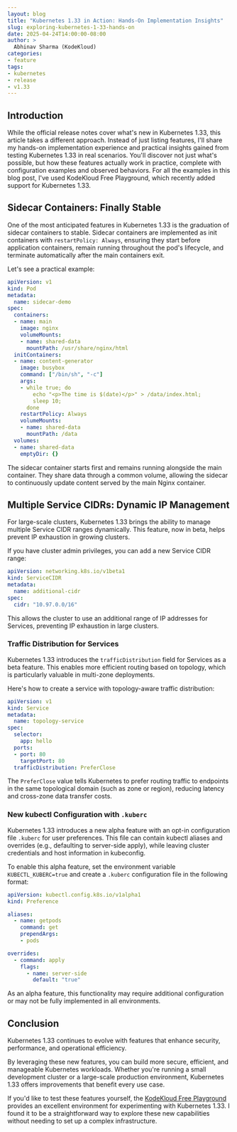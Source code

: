 ```yaml
---
layout: blog
title: "Kubernetes 1.33 in Action: Hands-On Implementation Insights"
slug: exploring-kubernetes-1-33-hands-on
date: 2025-04-24T14:00:00-08:00
author: >
  Abhinav Sharma (KodeKloud)
categories:
- feature
tags:
- kubernetes
- release
- v1.33
---
```


## Introduction

While the official release notes cover what's new in Kubernetes 1.33, this article takes a different approach. Instead of just listing features, I'll share my hands-on implementation experience and practical insights gained from testing Kubernetes 1.33 in real scenarios. You'll discover not just what's possible, but how these features actually work in practice, complete with configuration examples and observed behaviors. For all the examples in this blog post, I've used KodeKloud Free Playground, which recently added support for Kubernetes 1.33.

## Sidecar Containers: Finally Stable

One of the most anticipated features in Kubernetes 1.33 is the graduation of sidecar containers to stable. Sidecar containers are implemented as init containers with `restartPolicy: Always`, ensuring they start before application containers, remain running throughout the pod's lifecycle, and terminate automatically after the main containers exit.

Let's see a practical example:

```yaml
apiVersion: v1
kind: Pod
metadata:
  name: sidecar-demo
spec:
  containers:
  - name: main
    image: nginx
    volumeMounts:
    - name: shared-data
      mountPath: /usr/share/nginx/html
  initContainers:
  - name: content-generator
    image: busybox
    command: ["/bin/sh", "-c"]
    args:
    - while true; do
        echo "<p>The time is $(date)</p>" > /data/index.html;
        sleep 10;
      done
    restartPolicy: Always
    volumeMounts:
    - name: shared-data
      mountPath: /data
  volumes:
  - name: shared-data
    emptyDir: {}
```

The sidecar container starts first and remains running alongside the main container. They share data through a common volume, allowing the sidecar to continuously update content served by the main Nginx container.

## Multiple Service CIDRs: Dynamic IP Management

For large-scale clusters, Kubernetes 1.33 brings the ability to manage multiple Service CIDR ranges dynamically. This feature, now in beta, helps prevent IP exhaustion in growing clusters.

If you have cluster admin privileges, you can add a new Service CIDR range:

```yaml
apiVersion: networking.k8s.io/v1beta1
kind: ServiceCIDR
metadata:
  name: additional-cidr
spec:
  cidr: "10.97.0.0/16"
```

This allows the cluster to use an additional range of IP addresses for Services, preventing IP exhaustion in large clusters.

### Traffic Distribution for Services

Kubernetes 1.33 introduces the `trafficDistribution` field for Services as a beta feature. This enables more efficient routing based on topology, which is particularly valuable in multi-zone deployments.

Here's how to create a service with topology-aware traffic distribution:

```yaml
apiVersion: v1
kind: Service
metadata:
  name: topology-service
spec:
  selector:
    app: hello
  ports:
  - port: 80
    targetPort: 80
  trafficDistribution: PreferClose
```

The `PreferClose` value tells Kubernetes to prefer routing traffic to endpoints in the same topological domain (such as zone or region), reducing latency and cross-zone data transfer costs.

### New kubectl Configuration with `.kuberc`

Kubernetes 1.33 introduces a new alpha feature with an opt-in configuration file `.kuberc` for user preferences. This file can contain kubectl aliases and overrides (e.g., defaulting to server-side apply), while leaving cluster credentials and host information in kubeconfig.

To enable this alpha feature, set the environment variable `KUBECTL_KUBERC=true` and create a `.kuberc` configuration file in the following format:

```yaml
apiVersion: kubectl.config.k8s.io/v1alpha1
kind: Preference

aliases:
  - name: getpods
    command: get
    prependArgs:
    - pods

overrides:
  - command: apply
    flags:
      - name: server-side
        default: "true"
```

As an alpha feature, this functionality may require additional configuration or may not be fully implemented in all environments.

## Conclusion

Kubernetes 1.33 continues to evolve with features that enhance security, performance, and operational efficiency. 

By leveraging these new features, you can build more secure, efficient, and manageable Kubernetes workloads. Whether you're running a small development cluster or a large-scale production environment, Kubernetes 1.33 offers improvements that benefit every use case.

If you'd like to test these features yourself, the [KodeKloud Free Playground](https://kodekloud.com/public-playgrounds) provides an excellent environment for experimenting with Kubernetes 1.33. I found it to be a straightforward way to explore these new capabilities without needing to set up a complex infrastructure.

